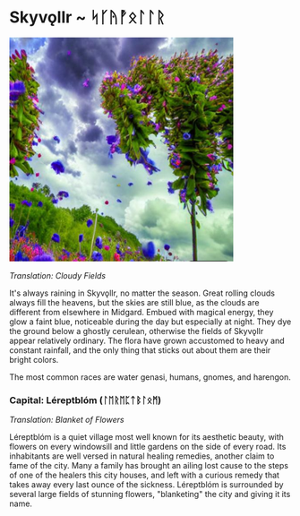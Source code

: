 # Skyvǫllr ~ ᛋᚴᚤᚡᛟᛚᛚᚱ

<img src="/assets/Images/Worlds/skyvollr.png" width="400" height="400"/>

*Translation: Cloudy Fields*

It's always raining in Skyvǫllr, no matter the season. Great rolling clouds always fill the heavens, but the skies are still blue, as the clouds are different from elsewhere in Midgard. Embued with magical energy, they glow a faint blue, noticeable during the day but especially at night. They dye the ground below a ghostly cerulean, otherwise the fields of Skyvǫllr appear relatively ordinary. The flora have grown accustomed to heavy and constant rainfall, and the only thing that sticks out about them are their bright colors. 

The most common races are water genasi, humans, gnomes, and harengon.

### Capital: Léreptblóm (ᛚᛖᚱᛖᛈᛏᛒᛚᛟᛗ)

*Translation: Blanket of Flowers*

Léreptblóm is a quiet village most well known for its aesthetic beauty, with flowers on every windowsill and little gardens on the side of every road. Its inhabitants are well versed in natural healing remedies, another claim to fame of the city. Many a family has brought an ailing lost cause to the steps of one of the healers this city houses, and left with a curious remedy that takes away every last ounce of the sickness. Léreptblóm is surrounded by several large fields of stunning flowers, "blanketing" the city and giving it its name.